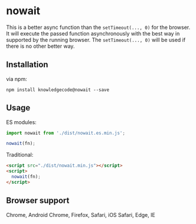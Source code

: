# nowait

This is a better async function than the `setTimeout(..., 0)` for the browser. It will execute the passed function asynchronously with the best way in supported by the running browser. The `setTimeout(..., 0)` will be used if there is no other better way.

## Installation

via npm:

```shell
npm install knowledgecode@nowait --save
```

## Usage

ES modules:

```javascript
import nowait from './dist/nowait.es.min.js';

nowait(fn);
```

Traditional:

```html
<script src="./dist/nowait.min.js"></script>
<script>
  nowait(fn);
</script>
```

## Browser support

Chrome, Android Chrome, Firefox, Safari, iOS Safari, Edge, IE
